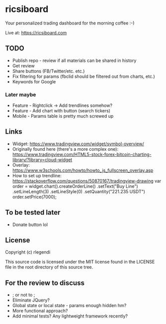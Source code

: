 # ricsiboard

Your personalized trading dashboard for the morning coffee :-)

Live at: https://ricsiboard.com

## TODO

* Publish repo - review if all materials can be shared in history
* Get review
* Share buttons (FB/Twitter/etc. etc.)
* Fix filtering for params (fbclid should be filtered out from charts, etc.)
* Keywords for Google

### Later maybe

* Feature - Rightclick -> Add trendlines somehow?
* Feature - Add chart with button (search tickers)
* Mobile - Params table is pretty much screwed up


## Links

* Widget: https://www.tradingview.com/widget/symbol-overview/
* Originally found here (there's a more complex one): https://www.tradingview.com/HTML5-stock-forex-bitcoin-charting-library/?library=cloud-widget
* Overlay: https://www.w3schools.com/howto/howto_js_fullscreen_overlay.asp
* How to set up trendline: https://stackoverflow.com/questions/50870167/tradingview-drawing
    var order = widget.chart().createOrderLine()
      .setText("Buy Line")
      .setLineLength(3) 
      .setLineStyle(0) 
      .setQuantity("221.235 USDT")
    order.setPrice(7000);

## To be tested later

* Donate button lol

## License
Copyright (c) rlegendi

This source code is licensed under the MIT license found in the
LICENSE file in the root directory of this source tree.

## For the review to discuss

* ; or not to ;
* Eliminate JQuery?
* Global state or local state - params enough hidden hm?
* More functional approach?
* Add minimal tests? Any lightweight framework recently?


